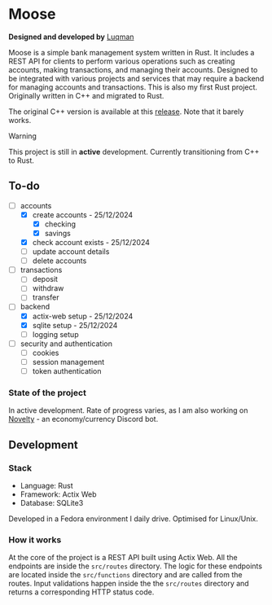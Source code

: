 # Moose

**Designed and developed by** [Luqman](https://theluqmn.github.io/)

Moose is a simple bank management system written in Rust. It includes a REST API for clients to perform various operations such as creating accounts, making transactions, and managing their accounts.
Designed to be integrated with various projects and services that may require a backend for managing accounts and transactions.
This is also my first Rust project. Originally written in C++ and migrated to Rust.

The original C++ version is available at this [release](https://github.com/TheLuqmn/Moose/releases/tag/v0.1.cpp). Note that it barely works.

> [!WARNING]
> This project is still in **active** development. Currently transitioning from C++ to Rust.

## To-do

- [ ] accounts
  - [x] create accounts - 25/12/2024
    - [x] checking
    - [x] savings
  - [x] check account exists - 25/12/2024
  - [ ] update account details
  - [ ] delete accounts
- [ ] transactions
  - [ ] deposit
  - [ ] withdraw
  - [ ] transfer
- [ ] backend
  - [x] actix-web setup - 25/12/2024
  - [x] sqlite setup - 25/12/2024
  - [ ] logging setup
- [ ] security and authentication
  - [ ] cookies
  - [ ] session management
  - [ ] token authentication

### State of the project

In active development. Rate of progress varies, as I am also working on [Novelty](https://github.com/theluqmn/novelty) - an economy/currency Discord bot.

## Development

### Stack

- Language: Rust
- Framework: Actix Web
- Database: SQLite3

Developed in a Fedora environment I daily drive. Optimised for Linux/Unix.

### How it works

At the core of the project is a REST API built using Actix Web. All the endpoints are inside the `src/routes` directory. The logic for these endpoints are located inside the `src/functions` directory and are called from the routes. Input validations happen inside the the `src/routes` directory and returns a corresponding HTTP status code.
